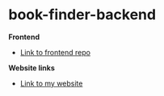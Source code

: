# book-finder-backend

**Frontend**

- [Link to frontend repo](https://github.com/Embox99/book-finder-frontend)

**Website links**

- [Link to my website](http://book-finder.crabdance.com/)
